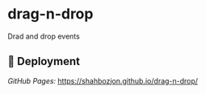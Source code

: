 # drag-n-drop
Drad and drop events
## 📌 Deployment
<em>GitHub Pages: </em> https://shahbozjon.github.io/drag-n-drop/
